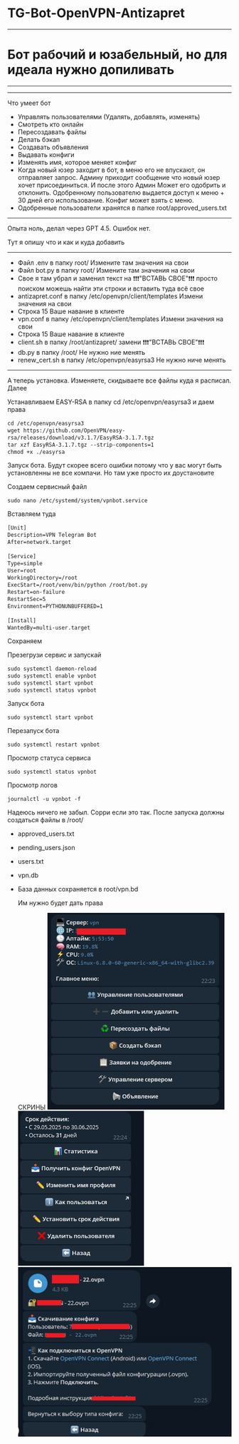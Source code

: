 # TG-Bot-OpenVPN-Antizapret

---
# Бот рабочий и юзабельный, но для идеала нужно допиливать
---


---
Что умеет бот
- Управлять пользователями (Удалять, добавлять, изменять)
- Смотреть кто онлайн
- Пересоздавать файлы
- Делать бэкап
- Создавать объявления
- Выдавать конфиги
- Изменять имя, которое меняет конфиг
- Когда новый юзер заходит в бот, в меню его не впускают, он отправляет запрос. Админу приходит сообщение что новый юзер хочет присоединиться. И после этого Админ Может его одобрить и отклонить. Одобренному пользователю выдается доступ к меню + 30 дней его использование. Конфиг может взять с меню. 
- Одобренные пользователи хранятся в папке root/approved_users.txt
---

Опыта ноль, делал через GPT 4.5. Ошибок нет.

Тут я опишу что и как и куда добавить

---
- Файл .env в папку root/    Измените там значения на свои
- Файл bot.py в папку root/ Измените там значения на свои
- Свое я там убрал и заменил текст на :exclamation::exclamation::exclamation:"ВСТАВЬ СВОЕ":exclamation::exclamation::exclamation: просто поиском можешь найти эти строки и вставить туда всё свое
- antizapret.conf в папку /etc/openvpn/client/templates Измени значения на свои
- Строка 15 Ваше навание в клиенте
- vpn.conf в папку /etc/openvpn/client/templates Измени значения на свои
- Строка 15 Ваше навание в клиенте
- client.sh в папку /root/antizapret/ замени :exclamation::exclamation::exclamation:"ВСТАВЬ СВОЕ":exclamation::exclamation::exclamation:
- db.py в папку /root/ Не нужно ние менять
- renew_cert.sh в папку /etc/openvpn/easyrsa3 Не нужно ниче менять
---



А теперь установка. Изменяете, скидываете все файлы куда я расписал. Далее


Устанавливаем EASY-RSA в папку cd /etc/openvpn/easyrsa3 и даем права
```
cd /etc/openvpn/easyrsa3
wget https://github.com/OpenVPN/easy-rsa/releases/download/v3.1.7/EasyRSA-3.1.7.tgz
tar xzf EasyRSA-3.1.7.tgz --strip-components=1
chmod +x ./easyrsa
```

Запуск бота. Будут скорее всего ошибки потому что у вас могут быть установленны не все компачи. Но там уже просто их доустановите 

Создаем сервисный файл
```
sudo nano /etc/systemd/system/vpnbot.service
```
Вставляем туда 
```
[Unit]
Description=VPN Telegram Bot
After=network.target

[Service]
Type=simple
User=root
WorkingDirectory=/root
ExecStart=/root/venv/bin/python /root/bot.py
Restart=on-failure
RestartSec=5
Environment=PYTHONUNBUFFERED=1

[Install]
WantedBy=multi-user.target
```
Сохраняем

Презегрузи сервис и запускай
```
sudo systemctl daemon-reload
sudo systemctl enable vpnbot
sudo systemctl start vpnbot
sudo systemctl status vpnbot
```


Запуск бота
```
sudo systemctl start vpnbot
```
Перезапуск бота
```
sudo systemctl restart vpnbot
```

Просмотр статуса сервиса
```
sudo systemctl status vpnbot
```

Просмотр логов
```
journalctl -u vpnbot -f
```


Надеюсь ничего не забыл. Сорри если это так. После запуска должны создаться файлы в /root/
- approved_users.txt
- pending_users.json
- users.txt
- vpn.db
- База данных сохраняется в root/vpn.bd

  Им нужно будет дать права

  СКРИНЫ
  ![Иллюстрация к проекту](https://github.com/VATAKATru61/TG-Bot-OpenVPN-Antizapret/blob/main/main.jpg)
  ![Иллюстрация к проекту](https://github.com/VATAKATru61/TG-Bot-OpenVPN-Antizapret/blob/main/user.jpg)
  ![Иллюстрация к проекту](https://github.com/VATAKATru61/TG-Bot-OpenVPN-Antizapret/blob/main/config.jpg)

